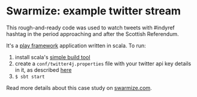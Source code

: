 Swarmize: example twitter stream
=================================

This rough-and-ready code was used to watch tweets with #indyref hashtag
in the period approaching and after the Scottish Referendum.

It's a [play framework](https://www.playframework.com) application written in scala. To run:

1. install scala's [simple build tool](http://www.scala-sbt.org/download.html)
2. create a `conf/twitter4j.properties` file with your twitter api key details in it, as described [here](http://twitter4j.org/en/configuration.html)
3. `$ sbt start` 

Read more details about this case study on [swarmize.com](http://alpha.swarmize.com/case_studies/indyref).


